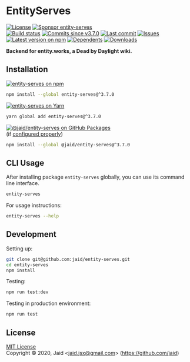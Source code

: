 # EntityServes


<a href="https://raw.githubusercontent.com/jaid/entity-serves/master/license.txt"><img src="https://img.shields.io/github/license/jaid/entity-serves?style=flat-square" alt="License"/></a> <a href="https://github.com/sponsors/jaid"><img src="https://img.shields.io/badge/<3-Sponsor-FF45F1?style=flat-square" alt="Sponsor entity-serves"/></a>  
<a href="https://actions-badge.atrox.dev/jaid/entity-serves/goto"><img src="https://img.shields.io/endpoint.svg?style=flat-square&url=https%3A%2F%2Factions-badge.atrox.dev%2Fjaid%2Fentity-serves%2Fbadge" alt="Build status"/></a> <a href="https://github.com/jaid/entity-serves/commits"><img src="https://img.shields.io/github/commits-since/jaid/entity-serves/v3.7.0?style=flat-square&logo=github" alt="Commits since v3.7.0"/></a> <a href="https://github.com/jaid/entity-serves/commits"><img src="https://img.shields.io/github/last-commit/jaid/entity-serves?style=flat-square&logo=github" alt="Last commit"/></a> <a href="https://github.com/jaid/entity-serves/issues"><img src="https://img.shields.io/github/issues/jaid/entity-serves?style=flat-square&logo=github" alt="Issues"/></a>  
<a href="https://npmjs.com/package/entity-serves"><img src="https://img.shields.io/npm/v/entity-serves?style=flat-square&logo=npm&label=latest%20version" alt="Latest version on npm"/></a> <a href="https://github.com/jaid/entity-serves/network/dependents"><img src="https://img.shields.io/librariesio/dependents/npm/entity-serves?style=flat-square&logo=npm" alt="Dependents"/></a> <a href="https://npmjs.com/package/entity-serves"><img src="https://img.shields.io/npm/dm/entity-serves?style=flat-square&logo=npm" alt="Downloads"/></a>

**Backend for entity.works, a Dead by Daylight wiki.**





## Installation

<a href="https://npmjs.com/package/entity-serves"><img src="https://img.shields.io/badge/npm-entity--serves-C23039?style=flat-square&logo=npm" alt="entity-serves on npm"/></a>

```bash
npm install --global entity-serves@^3.7.0
```

<a href="https://yarnpkg.com/package/entity-serves"><img src="https://img.shields.io/badge/Yarn-entity--serves-2F8CB7?style=flat-square&logo=yarn&logoColor=white" alt="entity-serves on Yarn"/></a>

```bash
yarn global add entity-serves@^3.7.0
```

<a href="https://github.com/jaid/entity-serves/packages"><img src="https://img.shields.io/badge/GitHub Packages-@jaid/entity--serves-24282e?style=flat-square&logo=github" alt="@jaid/entity-serves on GitHub Packages"/></a>  
(if [configured properly](https://help.github.com/en/github/managing-packages-with-github-packages/configuring-npm-for-use-with-github-packages))

```bash
npm install --global @jaid/entity-serves@^3.7.0
```












## CLI Usage
After installing package `entity-serves` globally, you can use its command line interface.
```bash
entity-serves
```
For usage instructions:
```bash
entity-serves --help
```




## Development



Setting up:
```bash
git clone git@github.com:jaid/entity-serves.git
cd entity-serves
npm install
```
Testing:
```bash
npm run test:dev
```
Testing in production environment:
```bash
npm run test
```


## License
[MIT License](https://raw.githubusercontent.com/jaid/entity-serves/master/license.txt)  
Copyright © 2020, Jaid \<jaid.jsx@gmail.com> (https://github.com/jaid)
